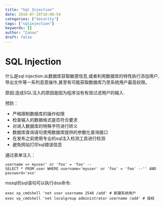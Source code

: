 ```yaml
---
title: "Sql Injection"
date: 2018-07-28T16:08:54
categories: ["Security"]
tags: ["sqlinjection"]
keywords: []
author: "Canux"
draft: false
---
```


# SQL Injection

什么是sql injection:从数据库获取敏感信息,或者利用数据库的特性执行添加用户,导出文件等一系列恶意操作,甚至有可能获取数据库乃至系统用户最高权限。

原因:造成SQL注入的原因是因为程序没有有效过滤用户的输入.

预防：

* 严格限制数据库的操作权限
* 检查输入的数据格式是否符合要求
* 对进入数据库的特殊字符进行转义
* 数据库查询语句使用数据库提供的参数化查询接口
* 在发布之前使用专业的sql注入检测工具进行检测
* 避免网站打印sql错误信息

通过表单注入：

    username => myuser' or 'foo' = 'foo' --
    SELECT * FROM user WHERE username='myuser' or 'foo' = 'foo' --'' AND password='xxx'

mssql的sql语句可以执行dos命令:

    exec xp_cmdshell 'net user username 2546 /add' # 新建系统用户
    exec xp_cmdshell 'net localgroup administrator username /add' # 授权
